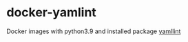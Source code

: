 # docker-yamlint
Docker images with python3.9 and installed package [yamllint](https://pypi.org/project/yamllint/#history)
